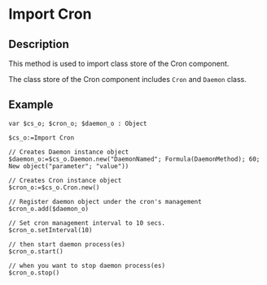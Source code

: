 ﻿<!-- () -> Object -->
# Import Cron

## Description

This method is used to import class store of the Cron component.

The class store of the Cron component includes `Cron` and `Daemon` class.

## Example

```4d
var $cs_o; $cron_o; $daemon_o : Object

$cs_o:=Import Cron

// Creates Daemon instance object
$daemon_o:=$cs_o.Daemon.new("DaemonNamed"; Formula(DaemonMethod); 60; New object("parameter"; "value"))

// Creates Cron instance object
$cron_o:=$cs_o.Cron.new()

// Register daemon object under the cron's management
$cron_o.add($daemon_o)

// Set cron management interval to 10 secs.
$cron_o.setInterval(10)

// then start daemon process(es)
$cron_o.start()

// when you want to stop daemon process(es)
$cron_o.stop()
```
